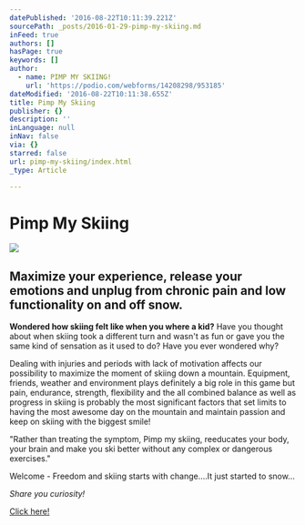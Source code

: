 ```yaml
---
datePublished: '2016-08-22T10:11:39.221Z'
sourcePath: _posts/2016-01-29-pimp-my-skiing.md
inFeed: true
authors: []
hasPage: true
keywords: []
author:
  - name: PIMP MY SKIING!
    url: 'https://podio.com/webforms/14208298/953185'
dateModified: '2016-08-22T10:11:38.655Z'
title: Pimp My Skiing
publisher: {}
description: ''
inLanguage: null
inNav: false
via: {}
starred: false
url: pimp-my-skiing/index.html
_type: Article

---
```

# Pimp My Skiing
![](https://s3-us-west-2.amazonaws.com/the-grid-img/p/cced66a08c91fe3bd109a909758e0ca5d6b84209.jpg)

## Maximize your experience, release your emotions and unplug from chronic pain and low functionality on and off snow.

**Wondered how skiing felt like when you where a kid?** Have you thought about when skiing took a different turn and wasn't as fun or gave you the same kind of sensation as it used to do? Have you ever wondered why?

Dealing with injuries and periods with lack of motivation affects our possibility to maximize the moment of skiing down a mountain. Equipment, friends, weather and environment plays definitely a big role in this game but pain, endurance, strength, flexibility and the all combined balance as well as progress in skiing is probably the most significant factors that set limits to having the most awesome day on the mountain and maintain passion and keep on skiing with the biggest smile!

"Rather than treating the symptom, Pimp my skiing, reeducates your body, your brain and make you ski better without any complex or dangerous exercises."

Welcome - Freedom and skiing starts with change....It just started to snow...

_Share you curiosity!_

[Click here!][0]

[0]: https://podio.com/webforms/15743553/1055726